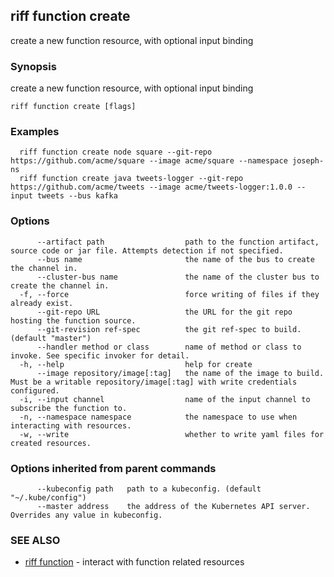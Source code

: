 ## riff function create

create a new function resource, with optional input binding

### Synopsis

create a new function resource, with optional input binding

```
riff function create [flags]
```

### Examples

```
  riff function create node square --git-repo https://github.com/acme/square --image acme/square --namespace joseph-ns
  riff function create java tweets-logger --git-repo https://github.com/acme/tweets --image acme/tweets-logger:1.0.0 --input tweets --bus kafka
```

### Options

```
      --artifact path                  path to the function artifact, source code or jar file. Attempts detection if not specified.
      --bus name                       the name of the bus to create the channel in.
      --cluster-bus name               the name of the cluster bus to create the channel in.
  -f, --force                          force writing of files if they already exist.
      --git-repo URL                   the URL for the git repo hosting the function source.
      --git-revision ref-spec          the git ref-spec to build. (default "master")
      --handler method or class        name of method or class to invoke. See specific invoker for detail.
  -h, --help                           help for create
      --image repository/image[:tag]   the name of the image to build. Must be a writable repository/image[:tag] with write credentials configured.
  -i, --input channel                  name of the input channel to subscribe the function to.
  -n, --namespace namespace            the namespace to use when interacting with resources.
  -w, --write                          whether to write yaml files for created resources.
```

### Options inherited from parent commands

```
      --kubeconfig path   path to a kubeconfig. (default "~/.kube/config")
      --master address    the address of the Kubernetes API server. Overrides any value in kubeconfig.
```

### SEE ALSO

* [riff function](riff_function.md)	 - interact with function related resources

